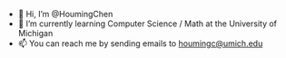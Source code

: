 - 👋 Hi, I’m @HoumingChen
- 🌱 I’m currently learning Computer Science / Math at the University of Michigan
- 📫 You can reach me by sending emails to houmingc@umich.edu
